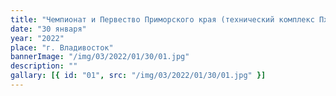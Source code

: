 ```yaml
---
title: "Чемпионат и Первество Приморского края (технический комплекс Пхумсэ)"
date: "30 января"
year: "2022"
place: "г. Владивосток"
bannerImage: "/img/03/2022/01/30/01.jpg"
description: ""
gallary: [{ id: "01", src: "/img/03/2022/01/30/01.jpg" }]
---
```

